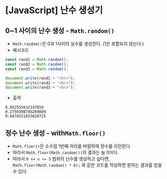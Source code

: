 # [JavaScript] 난수 생성기

## 0~1 사이의 난수 생성 - `Math.random()`

- `Math.random()`은 0과 1사이의 실수를 생성한다. (1은 포함되지 않는다.)
- 예시코드

```js
const rand1 = Math.random();
const rand2 = Math.random();
const rand3 = Math.random();

document.write(rand1 + "<br>");
document.write(rand2 + "<br>");
document.write(rand3 + "<br>");
```

- 출력

```
0.852555632147859
0.2750398745269889
0.6874521023628725
```

## 정수 난수 생성 - with`Math.floor()`

- `Math.floor()`은 소수점 1번째 자리를 버림하여 정수를 리턴한다.
- 따라서 `Math.floor(Math.random())`의 결과는 늘 0이다.
- 따라서 `0 <= n <= 5` 범위의 난수를 생성하고 싶다면,
  `Math.floor(Math.random() * 6);` 와 같은 코드를 작성하면 원하는 결과를 얻을 수 있다.

